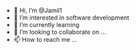 - 👋 Hi, I’m @Jamil1
- 👀 I’m interested in software development
- 🌱 I’m currently learning 
- 💞️ I’m looking to collaborate on ...
- 📫 How to reach me ...

<!---
Jamil132/Jamil132 is a ✨ special ✨ repository because its `README.md` (this file) appears on your GitHub profile.
You can click the Preview link to take a look at your changes.
--->
